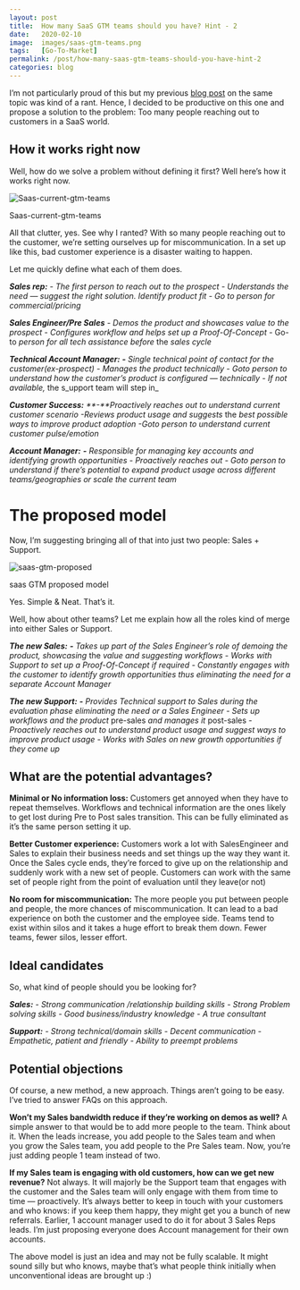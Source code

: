 ```yaml
---
layout: post
title:  How many SaaS GTM teams should you have? Hint - 2
date:   2020-02-10
image:  images/saas-gtm-teams.png
tags:   [Go-To-Market]
permalink: /post/how-many-saas-gtm-teams-should-you-have-hint-2
categories: blog
---
```


I’m not particularly proud of this but my previous [blog post](https://www.saasgeneralist.com/post/how-it-feels-to-be-a-saas-customer-in-2016) on the same topic was kind of a rant. Hence, I decided to be productive on this one and propose a solution to the problem: Too many people reaching out to customers in a SaaS world.



## How it works right now

Well, how do we solve a problem without defining it first? Well here’s how it works right now.

![Saas-current-gtm-teams](https://static.wixstatic.com/media/cd78de_fd790b56171d42f6b80ad3e6c25e5b88~mv2.png/v1/fill/w_940,h_456,al_c,q_90,usm_0.66_1.00_0.01/cd78de_fd790b56171d42f6b80ad3e6c25e5b88~mv2.webp)

Saas-current-gtm-teams



All that clutter, yes. See why I ranted? With so many people reaching out to the customer, we’re setting ourselves up for miscommunication. In a set up like this, bad customer experience is a disaster waiting to happen.



Let me quickly define what each of them does.



_**Sales rep:**_ _- The first person to reach out to the prospect_ _- Understands the need — suggest the right solution. Identify product fit_ _- Go to person for commercial/pricing_

_**Sales Engineer/Pre Sales**_ _- Demos the product and showcases value to the prospect_ _- Configures workflow and helps set up a Proof-Of-Concept_ _-_ Go-to _person for all tech assistance before_ the _sales cycle_

_**Technical Account Manager:**_ _**-**_ _Single technical point of contact for the customer(ex-prospect)_ _- Manages the product technically_ _- Goto person to understand how the customer’s product is configured — technically_ _- If not available,_ the s_upport team will step in_

_**Customer Success:**_ _**-**Proactively reaches out to understand current customer scenario_ _-Reviews product usage and suggests_ the _best possible ways to improve product adoption_ _-Goto person to understand current customer pulse/emotion_

_**Account Manager:**_ _**-**_ _Responsible for managing key accounts and identifying growth opportunities_ _- Proactively reaches out_ _- Goto person to understand if there’s potential to expand product usage across different teams/geographies or scale the current team_





# The proposed model

Now, I’m suggesting bringing all of that into just two people: Sales + Support.



![saas-gtm-proposed](https://static.wixstatic.com/media/cd78de_e904bba5682c4dd6be69bb660c3ca179~mv2.png/v1/fill/w_940,h_456,al_c,q_90,usm_0.66_1.00_0.01/cd78de_e904bba5682c4dd6be69bb660c3ca179~mv2.webp)

saas GTM proposed model

Yes. Simple & Neat. That’s it.



Well, how about other teams? Let me explain how all the roles kind of merge into either Sales or Support.



_**The new Sales:**_ _**-**_ _Takes up part of the Sales Engineer’s role of demoing the product, showcasing_ the _value and suggesting workflows_ _- Works with Support to set up a Proof-Of-Concept if required_ _- Constantly engages with the customer to identify growth opportunities thus eliminating the need for a separate Account Manager_

_**The new Support:**_ _**-**_ _Provides Technical support to Sales during the evaluation phase eliminating the need or a Sales Engineer_ _- Sets up workflows and the product_ pre-sales _and manages it_ post-sales _- Proactively reaches out to understand product usage and suggest ways to improve product usage_ _- Works with Sales on new growth opportunities if they come up_



## What are the potential advantages?

**Minimal or No information loss:** Customers get annoyed when they have to repeat themselves. Workflows and technical information are the ones likely to get lost during Pre to Post sales transition. This can be fully eliminated as it’s the same person setting it up.

**Better Customer experience:** Customers work a lot with SalesEngineer and Sales to explain their business needs and set things up the way they want it. Once the Sales cycle ends, they’re forced to give up on the relationship and suddenly work with a new set of people. Customers can work with the same set of people right from the point of evaluation until they leave(or not)

**No room for miscommunication:** The more people you put between people and people, the more chances of miscommunication. It can lead to a bad experience on both the customer and the employee side. Teams tend to exist within silos and it takes a huge effort to break them down. Fewer teams, fewer silos, lesser effort.

## Ideal candidates

So, what kind of people should you be looking for?



_**Sales:**_ _- Strong communication /relationship building skills_ _- Strong Problem solving skills_ _- Good business/industry knowledge_ _- A true consultant_

_**Support:**_ _- Strong technical/domain skills_ _- Decent communication_ _- Empathetic, patient and friendly_ _- Ability to preempt problems_



## Potential objections

Of course, a new method, a new approach. Things aren’t going to be easy. I’ve tried to answer FAQs on this approach.

**Won’t my Sales bandwidth reduce if they’re working on demos as well?** A simple answer to that would be to add more people to the team. Think about it. When the leads increase, you add people to the Sales team and when you grow the Sales team, you add people to the Pre Sales team. Now, you’re just adding people 1 team instead of two.

**If my Sales team is engaging with old customers, how can we get new revenue?** Not always. It will majorly be the Support team that engages with the customer and the Sales team will only engage with them from time to time — proactively. It’s always better to keep in touch with your customers and who knows: if you keep them happy, they might get you a bunch of new referrals. Earlier, 1 account manager used to do it for about 3 Sales Reps leads. I’m just proposing everyone does Account management for their own accounts.

The above model is just an idea and may not be fully scalable. It might sound silly but who knows, maybe that’s what people think initially when unconventional ideas are brought up :)
